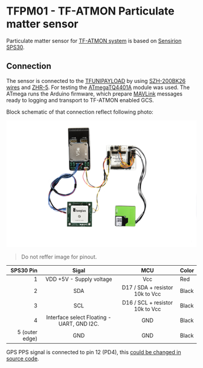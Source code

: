 # TFPM01 - TF-ATMON Particulate matter sensor

Particulate matter sensor for [TF-ATMON system](https://www.thunderfly.cz/tf-atmon.html) is based on [Sensirion SPS30](https://sensirion.com/products/catalog/SPS30/).

## Connection

The sensor is connected to the [TFUNIPAYLOAD](https://github.com/ThunderFly-aerospace/TFUNIPAYLOAD01) by using [SZH-200BK26 wires](https://www.tme.eu/cz/details/szh-200bk26/signalove-konektory-raster-1-50mm/jst/) and [ZHR-5](https://www.tme.eu/cz/details/zhr-5/signalove-konektory-raster-1-50mm/jst/). For testing the [ATmegaTQ4401A](https://www.mlab.cz/module/ATmegaTQ4401A/) module was used.
The ATmega runs the Arduino firmware, which prepare [MAVLink](https://en.wikipedia.org/wiki/MAVLink) messages ready to logging and transport to TF-ATMON enabled GCS. 

Block schematic of that connection reflect following photo:

![Connection between SPS30 sensor, TFGPS and TFUNIPAYLOAD](doc/img/TFPM01_connection.jpg)
> Do not reffer image for pinout. 


| SPS30 Pin | Sigal | MCU | Color |
| ---------------:|:-----:|:-------:|-------|
|   1             | VDD +5V - Supply voltage |  Vcc      | Red   |
|   2             | SDA |  D17 / SDA  + resistor 10k to Vcc   | Black |
|   3             | SCL   |  D16 / SCL + resistor 10k to Vcc     | Black |
|   4             | Interface select  Floating - UART, GND I2C.  |  GND     | Black |
|   5 (outer edge) | GND   |  GND      | Black |


GPS PPS signal is connected to pin 12 (PD4), this [could be changed in source code](https://github.com/ThunderFly-aerospace/TFPM01/blob/13cda4ffa5fd143e18c20526534e9ce3898b00ca/SW/arduino/SPS30MAV_small/SPS30MAV_small.ino#L33).
